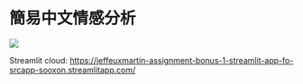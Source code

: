 # 簡易中文情感分析


![](https://i.imgur.com/ZPsR56s.png)

Streamlit cloud: https://jeffeuxmartin-assignment-bonus-1-streamlit-app-fo-srcapp-sooxon.streamlitapp.com/
